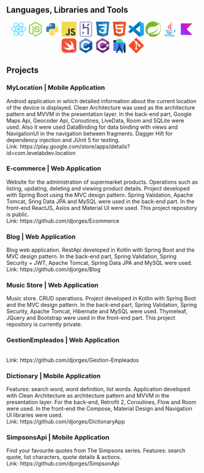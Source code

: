 <h2>Languages, Libraries and Tools</h2>

<div align="center">
  <img src="https://github.com/devicons/devicon/blob/master/icons/react/react-original.svg" title="React" alt="React" width="40" height="40"/>

<img src="https://github.com/devicons/devicon/blob/master/icons/nodejs/nodejs-plain.svg" title="Node.js" alt="Node.js" width="40" height="40"/>

<img src="https://raw.githubusercontent.com/devicons/devicon/1119b9f84c0290e0f0b38982099a2bd027a48bf1/icons/python/python-original.svg" alt="Python" width="40" height="40"/>

<img src="https://github.com/devicons/devicon/blob/master/icons/javascript/javascript-original.svg" title="JavaScript" alt="JavaScript" width="40" height="40"/>
<img src="https://github.com/devicons/devicon/blob/master/icons/heroku/heroku-original.svg" title="Heroku" alt="Heroku" width="40" height="40"/>

<img src="https://github.com/devicons/devicon/blob/master/icons/css3/css3-original.svg" title="CSS3" alt="CSS3" width="40" height="40"/>

<img src="https://github.com/devicons/devicon/blob/master/icons/html5/html5-original.svg" title="HTML5" alt="HTML5" width="40" height="40"/>

<img src="https://github.com/devicons/devicon/blob/master/icons/vscode/vscode-original.svg" title="VSCode" alt="VSCode" width="40" height="40">

<img src="https://github.com/devicons/devicon/blob/master/icons/spring/spring-original.svg" title="Spring" alt="Spring" width="40" height="40"/>

<img src="https://github.com/devicons/devicon/blob/master/icons/java/java-original.svg" title="Java" alt="Java" width="40" height="40"/>

<img src="https://github.com/devicons/devicon/blob/master/icons/kotlin/kotlin-original.svg" title="Kotlin" alt="Kotlin" width="40" height="40"/>

<img src="https://github.com/devicons/devicon/blob/master/icons/swift/swift-original.svg" title="Swift" alt="Swift" width="40" height="40"/>
  <img src="https://github.com/devicons/devicon/blob/master/icons/c/c-original.svg" title="C" alt="C" width="40" height="40"/>

  <img src="https://github.com/devicons/devicon/blob/master/icons/csharp/csharp-original.svg" title="CSharp" alt="CSharp" width="40" height="40"/>

  <img src="https://github.com/devicons/devicon/blob/master/icons/androidstudio/androidstudio-original.svg" title="AndroidStudio" alt="AndroidStudio" width="40" height="40"/>  
  <img src="https://raw.githubusercontent.com/devicons/devicon/1119b9f84c0290e0f0b38982099a2bd027a48bf1/icons/git/git-original.svg" alt="Git" width="40" height="40"/>
</div>

<h2>Projects</h2>

<h3>MyLocation | Mobile Application</h3>
Android application in which detailed information about the current location of the device is displayed. Clean Architecture was used as the architecture pattern and MVVM in the presentation layer. In the back-end part, Google Maps Api, Geocoder Api, Coroutines, LiveData, Room and SQLite were used. Also it were used  DataBinding for data binding with views and NavigationUI in the navigation between fragments. Dagger Hilt for dependency injection and JUnit 5 for testing.
<br>Link: https://play.google.com/store/apps/details?id=com.levelabdev.location

<h3>E-commerce | Web Application</h3>
Website for the administration of supermarket products. Operations such as listing, updating, deleting and viewing product details. Project developed with Spring Boot using the MVC design pattern. Spring Validation, Apache Tomcat, Sring Data JPA and MySQL were used in the back-end part. In the front-end ReactJS, Axios and Material UI were used. This project repository is public.
<br>Link: https://github.com/djorges/Ecommerce

<h3>Blog | Web Application</h3>
Blog web application. RestApi developed in Kotlin with Spring Boot and the MVC design pattern. In the back-end part, Spring Validation, Spring Security + JWT, Apache Tomcat, Spring Data JPA and MySQL were used.
<br> Link: https://github.com/djorges/Blog

<h3>Music Store | Web Application</h3>
Music store. CRUD operations. Project developed in Kotlin with Spring Boot and the MVC design pattern. In the back-end part, Spring Validation, Spring Security, Apache Tomcat, Hibernate and MySQL were used. Thymeleaf, JQuery and Bootstrap were used in the front-end part. This project repository is currently private.

<h3>GestionEmpleados | Web Application</h3>
<br>Link: https://github.com/djorges/Gestion-Empleados

<h3>Dictionary | Mobile Application</h3>
Features: search word, word definition, list words. Application developed with Clean Architecture as architecture pattern and MVVM in the presentation layer. For the back-end, Retrofit 2, Coroutines, Flow and Room were used.
In the front-end the Compose, Material Design and Navigation UI libraries were used.
<br>Link: https://github.com/djorges/DictionaryApp

<h3>SimpsonsApi | Mobile Application</h3>
Find your favourite quotes from The Simpsons series. Features: search quote, list characters, quote details & actions.
<br>Link: https://github.com/djorges/SimpsonApi
